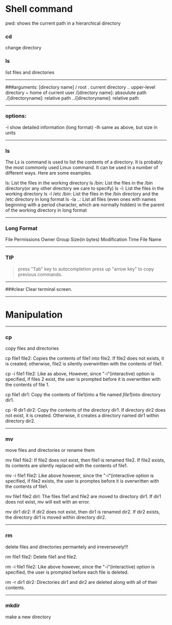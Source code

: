 # Shell command
pwd: shows the current path in a hierarchical directory

### cd
change directory

### ls
list files and directories

---

###arguments:
[directory name]
/ root
. current directory
.. upper-level directory
~ home of current user
/[directory name]: absoulute path
./[directoryname]: relative path
../[directoryname]: relative path

---

### options:
 -l show detailed information (long format)
 -lh same as above, but size in units 

---

### ls
The Ls is command is used to list the contents of a directory. It is probably the most commonly used Linux command. It can be used in a number of different ways. Here are some examples.

ls: List the files in the working directory
ls /bin: List the files in the /bin directory(or any other directory we care to specify)
ls -l: List the files in the working directory
ls -l /etc /bin: List the files in the /bin directory and the /etc directory in long format
ls -la ..: List all files (even ones with names beginning with a period character, which are normally hidden) in the parent of the working directory in long format

---

### Long Format
File Permissions  Owner  Group    Size(in bytes) Modification Time File Name

---

### TIP
> press "Tab" key to autocompletion
> press up "arrow key" to copy previous commands.

---

###clear
Clear terminal screen.

---

# Manipulation

---

### cp
copy files and directories

cp file1 file2: Copies the contents of file1 into file2. If file2 does not exists, it is created; otherwise, file2 is silently overwiritten with the contents of file1.

cp -i file1 file2: Like as above, However, since "-i"(interactive) option is specified, if files 2 exist, the user is prompted before it is overwritten with the contents of file 1. 

cp file1 dir1: Copy the contents of file1(into a file named *file1*)into directory dir1.

cp -R dir1 dir2: Copy the contents of the directory dir1. If directory dir2 does not exist, it is created. Otherwise, it creates a directory named dir1 within directory dir2.

---

### mv
move files and directories or rename them

mv file1 file2: If file2 does not exist, then file1 is renamed file2. If file2 exists, its contents are silently replaced with the contents of file1.

mv -i file1 file2: Like above however, since the "-i"(interactive option is specified, if file2 exists, the user is promptes before it is overwritten with the contents of file1.

mv file1 file2 dirl: The files file1 and file2 are moved to directory dir1. If dir1 does not exist, mv will exit with an error.

mv dir1 dir2: If dir2 does not exist, then dir1 is renamed dir2. If dir2 exists, the directory dir1 is moved within directory dir2.

---

### rm
delete files and directories permantely and irreversevely!!!

rm file1 file2: Delete file1 and file2.

rm -i file1 file2: Like above however, since the "-i"(interactive) option is specified, the user is prompted before each file is deleted.

rm -r dir1 dir2: Directories dir1 and dir2 are deleted along with all of their contents.

---

### mkdir
make a new directory
